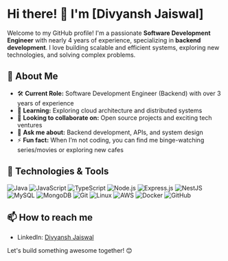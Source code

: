 # Hi there! 👋 I'm [Divyansh Jaiswal]

Welcome to my GitHub profile! I'm a passionate **Software Development Engineer** with nearly 4 years of experience, specializing in **backend development**. I love building scalable and efficient systems, exploring new technologies, and solving complex problems.

## 🚀 About Me

- 🛠️ **Current Role:** Software Development Engineer (Backend) with over 3 years of experience
- 🌱 **Learning:** Exploring cloud architecture and distributed systems
- 👯 **Looking to collaborate on:** Open source projects and exciting tech ventures
- 💬 **Ask me about:** Backend development, APIs, and system design
- ⚡ **Fun fact:** When I’m not coding, you can find me binge-watching series/movies or exploring new cafes

## 🔧 Technologies & Tools

![Java](https://img.shields.io/badge/Java-ED8B00?style=for-the-badge&logo=java&logoColor=white)
![JavaScript](https://img.shields.io/badge/JavaScript-F7DF1E?style=for-the-badge&logo=javascript&logoColor=black)
![TypeScript](https://img.shields.io/badge/TypeScript-007ACC?style=for-the-badge&logo=typescript&logoColor=white)
![Node.js](https://img.shields.io/badge/Node.js-339933?style=for-the-badge&logo=node.js&logoColor=white)
![Express.js](https://img.shields.io/badge/Express.js-000000?style=for-the-badge&logo=express&logoColor=white)
![NestJS](https://img.shields.io/badge/NestJS-E0234E?style=for-the-badge&logo=nestjs&logoColor=white)
![MySQL](https://img.shields.io/badge/MySQL-4479A1?style=for-the-badge&logo=mysql&logoColor=white)
![MongoDB](https://img.shields.io/badge/MongoDB-47A248?style=for-the-badge&logo=mongodb&logoColor=white)
![Git](https://img.shields.io/badge/Git-F05032?style=for-the-badge&logo=git&logoColor=white)
![Linux](https://img.shields.io/badge/Linux-FCC624?style=for-the-badge&logo=linux&logoColor=black)
![AWS](https://img.shields.io/badge/Amazon_AWS-232F3E?style=for-the-badge&logo=amazon-aws&logoColor=white)
![Docker](https://img.shields.io/badge/Docker-2496ED?style=for-the-badge&logo=docker&logoColor=white)
![GitHub](https://img.shields.io/badge/GitHub-181717?style=for-the-badge&logo=github&logoColor=white)

## 📫 How to reach me

- LinkedIn: [Divyansh Jaiswal](https://www.linkedin.com/in/divyanshjaiswal/)

Let's build something awesome together! 😊
